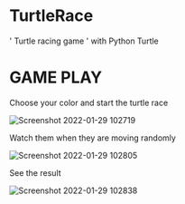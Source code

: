 # TurtleRace
' Turtle racing game ' with Python Turtle




# GAME PLAY

Choose your color and start the turtle race

![Screenshot 2022-01-29 102719](https://user-images.githubusercontent.com/74828364/151652026-54fec064-b6c2-4ac0-a3e0-39c928b7ee90.png)

Watch them when they are moving randomly

![Screenshot 2022-01-29 102805](https://user-images.githubusercontent.com/74828364/151652061-6c651506-d5cb-4d0e-b874-bd6f9c0de0e3.png)

See the result

![Screenshot 2022-01-29 102838](https://user-images.githubusercontent.com/74828364/151652111-167e2fff-848b-4c05-a1ec-cfff3419ebbe.png)
